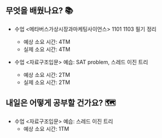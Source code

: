 ## 무엇을 배웠나요? 📚
- 수업 <메타버스가상시장과마케팅사이언스> 1101 1103 필기 정리
    - 예상 소요 시간: 4TM
    - 실제 소요 시간: 4TM

- 수업 <자료구조입문> 예습: SAT problem, 스레드 이진 트리
    - 예상 소요 시간: 2TM
    - 실제 소요 시간: 2TM

## 내일은 어떻게 공부할 건가요? 🗺
- 수업 <자료구조입문> 예습: 스레드 이진 트리
    - 예상 소요 시간: 1TM